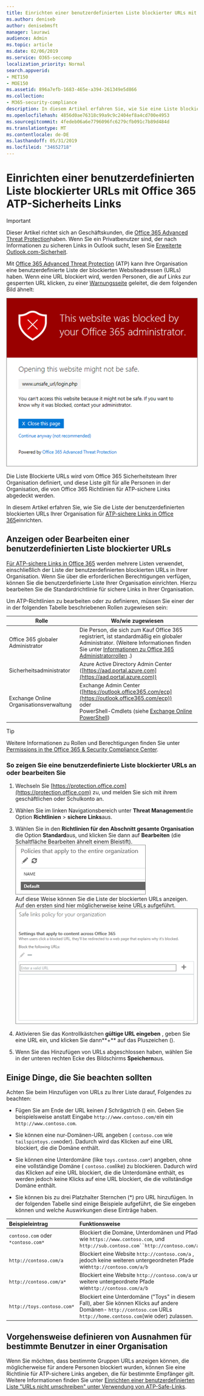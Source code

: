 ```yaml
---
title: Einrichten einer benutzerdefinierten Liste blockierter URLs mit Office 365 ATP-Sicherheits Links
ms.author: deniseb
author: denisebmsft
manager: laurawi
audience: Admin
ms.topic: article
ms.date: 02/06/2019
ms.service: O365-seccomp
localization_priority: Normal
search.appverid:
- MET150
- MOE150
ms.assetid: 896a7efb-1683-465e-a394-261349e5d866
ms.collection:
- M365-security-compliance
description: In diesem Artikel erfahren Sie, wie Sie eine Liste blockierter URLs für Ihre Organisation mit Office 365 Advanced Threat Protection einrichten. Die gesperrten URLs gelten für e-Mail-Nachrichten und Office-Dokumente gemäß ihren ATP-Richtlinien für sichere Links.
ms.openlocfilehash: 4856d0ae76318c99a9c9c2404ef8a4cd700e4953
ms.sourcegitcommit: 4fedeb06a6e7796096fc6279cfb091c7b89d484d
ms.translationtype: MT
ms.contentlocale: de-DE
ms.lasthandoff: 05/31/2019
ms.locfileid: "34652718"
---
```

# <a name="set-up-a-custom-blocked-urls-list-using-office-365-atp-safe-links"></a>Einrichten einer benutzerdefinierten Liste blockierter URLs mit Office 365 ATP-Sicherheits Links

> [!IMPORTANT]
> Dieser Artikel richtet sich an Geschäftskunden, die [Office 365 Advanced Threat Protection](office-365-atp.md)haben. Wenn Sie ein Privatbenutzer sind, der nach Informationen zu sicheren Links in Outlook sucht, lesen Sie [Erweiterte Outlook.com-Sicherheit](https://support.office.com/article/advanced-outlook-com-security-for-office-365-subscribers-882d2243-eab9-4545-a58a-b36fee4a46e2).

Mit [Office 365 Advanced Threat Protection](office-365-atp.md) (ATP) kann Ihre Organisation eine benutzerdefinierte Liste der blockierten Websiteadressen (URLs) haben. Wenn eine URL blockiert wird, werden Personen, die auf Links zur gesperrten URL klicken, zu einer [Warnungsseite](atp-safe-links-warning-pages.md) geleitet, die dem folgenden Bild ähnelt: 
  
![Diese Website ist blockiert](media/6b4bda2d-a1e6-419e-8b10-588e83c3af3f.png)
  
Die Liste Blockierte URLs wird vom Office 365 Sicherheitsteam Ihrer Organisation definiert, und diese Liste gilt für alle Personen in der Organisation, die von Office 365 Richtlinien für ATP-sichere Links abgedeckt werden. 
  
In diesem Artikel erfahren Sie, wie Sie die Liste der benutzerdefinierten blockierten URLs Ihrer Organisation für [ATP-sichere Links in Office 365](atp-safe-links.md)einrichten.
  
## <a name="view-or-edit-a-custom-list-of-blocked-urls"></a>Anzeigen oder Bearbeiten einer benutzerdefinierten Liste blockierter URLs

[Für ATP-sichere Links in Office 365](atp-safe-links.md) werden mehrere Listen verwendet, einschließlich der Liste der benutzerdefinierten blockierten URLs in Ihrer Organisation. Wenn Sie über die erforderlichen Berechtigungen verfügen, können Sie die benutzerdefinierte Liste Ihrer Organisation einrichten. Hierzu bearbeiten Sie die Standardrichtlinie für sichere Links in Ihrer Organisation.

Um ATP-Richtlinien zu bearbeiten oder zu definieren, müssen Sie einer der in der folgenden Tabelle beschriebenen Rollen zugewiesen sein: 

|Rolle  |Wo/wie zugewiesen  |
|---------|---------|
|Office 365 globaler Administrator |Die Person, die sich zum Kauf Office 365 registriert, ist standardmäßig ein globaler Administrator. (Weitere Informationen finden Sie unter [Informationen zu Office 365 Administratorrollen](https://docs.microsoft.com/office365/admin/add-users/about-admin-roles) .)         |
|Sicherheitsadministrator |Azure Active Directory Admin Center ([https://aad.portal.azure.com](https://aad.portal.azure.com))|
|Exchange Online Organisationsverwaltung |Exchange Admin Center ([https://outlook.office365.com/ecp](https://outlook.office365.com/ecp)) <br>oder <br>  PowerShell-Cmdlets (siehe [Exchange Online PowerShell](https://docs.microsoft.com/powershell/exchange/exchange-online/exchange-online-powershell?view=exchange-ps)) |

> [!TIP]
> Weitere Informationen zu Rollen und Berechtigungen finden Sie unter [Permissions in the Office 365 &amp; Security Compliance Center](permissions-in-the-security-and-compliance-center.md).

### <a name="to-view-or-edit-a-custom-blocked-urls-list"></a>So zeigen Sie eine benutzerdefinierte Liste blockierter URLs an oder bearbeiten Sie
  
1. Wechseln Sie [https://protection.office.com](https://protection.office.com) zu, und melden Sie sich mit ihrem geschäftlichen oder Schulkonto an. 
    
2. Wählen Sie im linken Navigationsbereich unter **Threat Management**die Option **Richtlinien** \> **sichere Links**aus.
    
3. Wählen Sie in den **Richtlinien für den Abschnitt gesamte Organisation** die Option **Standard**aus, und klicken Sie dann auf **Bearbeiten** (die Schaltfläche Bearbeiten ähnelt einem Bleistift).<br/>![Klicken Sie auf Bearbeiten, um die Standardrichtlinie für den Schutz von sicheren Links zu bearbeiten.](media/d08f9615-d947-4033-813a-d310ec2c8cca.png)<br/>Auf diese Weise können Sie die Liste der blockierten URLs anzeigen. Auf den ersten sind hier möglicherweise keine URLs aufgeführt.<br/>![Liste der blockierten URLs in der Standardrichtlinie für sichere Links](media/575e1449-6191-40ac-b626-030a2fd3fb11.png)
  
4. Aktivieren Sie das Kontrollkästchen **gültige URL eingeben** , geben Sie eine URL ein, und klicken Sie dann**+** auf das Pluszeichen (). 

5. Wenn Sie das Hinzufügen von URLs abgeschlossen haben, wählen Sie in der unteren rechten Ecke des Bildschirms **Speichern**aus.
    
## <a name="a-few-things-to-keep-in-mind"></a>Einige Dinge, die Sie beachten sollten

Achten Sie beim Hinzufügen von URLs zu Ihrer Liste darauf, Folgendes zu beachten: 

- Fügen Sie am Ende der URL keinen **/** Schrägstrich () ein. Geben Sie beispielsweise anstatt Eingabe `http://www.contoso.com/`ein ein `http://www.contoso.com`.
    
- Sie können eine nur-Domänen-URL angeben ( `contoso.com` wie `tailspintoys.com`oder). Dadurch wird das Klicken auf eine URL blockiert, die die Domäne enthält.

- Sie können eine Unterdomäne (like `toys.contoso.com*`) angeben, ohne eine vollständige Domäne ( `contoso.com`like) zu blockieren. Dadurch wird das Klicken auf eine URL blockiert, die die Unterdomäne enthält, es werden jedoch keine Klicks auf eine URL blockiert, die die vollständige Domäne enthält.  
    
- Sie können bis zu drei Platzhalter Sternchen (\*) pro URL hinzufügen. In der folgenden Tabelle sind einige Beispiele aufgeführt, die Sie eingeben können und welche Auswirkungen diese Einträge haben.
    
|**Beispieleintrag**|**Funktionsweise**|
|:-----|:-----|
|`contoso.com` oder `*contoso.com*`  <br/> |Blockiert die Domäne, Unterdomänen und Pfade, wie `https://www.contoso.com`, und `http://sub.contoso.com``http://contoso.com/abc`  <br/> |
|`http://contoso.com/a`  <br/> |Blockiert eine Website `http://contoso.com/a` , jedoch keine weiteren untergeordneten Pfade wie`http://contoso.com/a/b`  <br/> |
|`http://contoso.com/a*`  <br/> |Blockiert eine Website `http://contoso.com/a` und weitere untergeordnete Pfade wie`http://contoso.com/a/b`  <br/> |
|`http://toys.contoso.com*`  <br/> |Blockiert eine Unterdomäne ("Toys" in diesem Fall), aber Sie können Klicks auf andere Domänen- `http://contoso.com` URLs `http://home.contoso.com`(wie oder) zulassen.  <br/> |
   

## <a name="how-to-define-exceptions-for-certain-users-in-an-organization"></a>Vorgehensweise definieren von Ausnahmen für bestimmte Benutzer in einer Organisation

Wenn Sie möchten, dass bestimmte Gruppen URLs anzeigen können, die möglicherweise für andere Personen blockiert wurden, können Sie eine Richtlinie für ATP-sichere Links angeben, die für bestimmte Empfänger gilt. Weitere Informationen finden Sie unter [Einrichten einer benutzerdefinierten Liste "URLs nicht umschreiben" unter Verwendung von ATP-Safe-Links](set-up-a-custom-do-not-rewrite-urls-list-with-atp.md).
  

